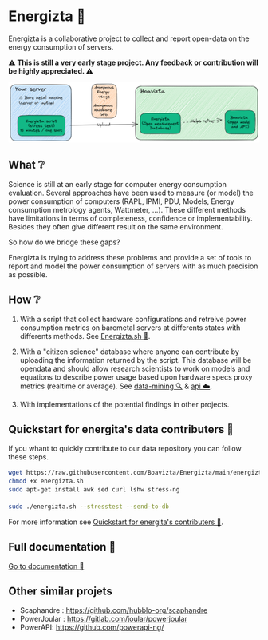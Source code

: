 # Energizta :electric_plug:

Energizta is a collaborative project to collect and report open-data on the energy consumption of servers.

**:warning: This is still a very early stage project. Any feedback or contribution will be highly appreciated. :warning:**

![principle of Energizta](docs/src/images/principle.excalidraw.png "Principle of Energizta")

## What ❔

Science is still at an early stage for computer energy consumption evaluation. Several approaches have been used to measure (or model) the power consumption of computers (RAPL, IPMI, PDU, Models, Energy consumption metrology agents, Wattmeter, ...). These different methods have limitations in terms of completeness, confidence or implementability. Besides they often give different result on the same environment. 

So how do we bridge these gaps?

Energizta is trying to address these problems and provide a set of tools to report and model the power consumption of servers with as much precision as possible.

## How ❔

1. With a script that collect hardware configurations and retreive power consumption metrics on baremetal servers at differents states with differents methods. See [Energizta.sh 📡](./energizta).

2. With a "citizen science" database where anyone can contribute by uploading the information returned by the script. This database will be opendata and should allow research scientists to work on models and equations to describe power usage based upon hardware specs proxy metrics (realtime or average). See [data-mining 🔍](./data) & [api ☁️](./api).

3. With implementations of the potential findings in other projects.

## Quickstart for energita's data contributers 🚀

If you whant to quickly contribute to our data repository you can follow these steps.

```bash
wget https://raw.githubusercontent.com/Boavizta/Energizta/main/energizta/energizta.sh
chmod +x energizta.sh
sudo apt-get install awk sed curl lshw stress-ng

sudo ./energizta.sh --stresstest --send-to-db
```

For more information see [Quickstart for energita's contributers 🚀](https://boavizta.github.io/Energizta/quickstart.html).

## Full documentation 📘

[Go to documentation 📘](https://boavizta.github.io/Energizta/)


## Other similar projets

 - Scaphandre : https://github.com/hubblo-org/scaphandre
 - PowerJoular : https://gitlab.com/joular/powerjoular
 - PowerAPI: https://github.com/powerapi-ng/
